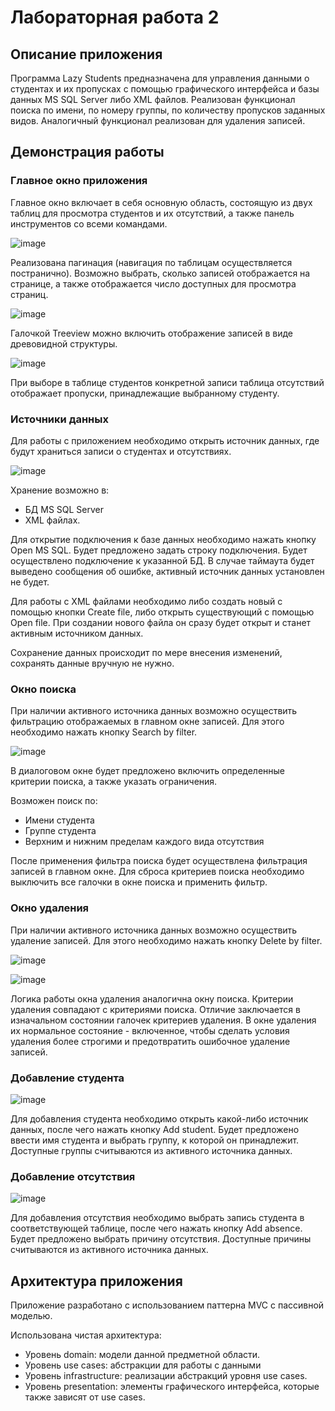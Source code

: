# Лабораторная работа 2

## Описание приложения

Программа Lazy Students предназначена для управления данными о студентах и их пропусках с помощью графического интерфейса и базы данных MS SQL Server либо XML файлов.
Реализован функционал поиска по имени, по номеру группы, по количеству пропусков заданных видов. Аналогичный функционал реализован для удаления записей.

## Демонстрация работы

### Главное окно приложения

Главное окно включает в себя основную область, состоящую из двух таблиц для просмотра студентов и их отсутствий, а также панель инструментов со всеми командами.

![image](https://github.com/robilkot/BSUIR_PPOIS/assets/82116328/eeedd54c-7a74-4baf-b248-e7d3b06233a0)

Реализована пагинация (навигация по таблицам осуществляется постранично). Возможно выбрать, сколько записей отображается на странице, а также отображается число доступных для просмотра страниц.

![image](https://github.com/robilkot/BSUIR_PPOIS/assets/82116328/d0ffb930-adc1-4287-b930-be2fcad4e61c)

Галочкой Treeview можно включить отображение записей в виде древовидной структуры.

![image](https://github.com/robilkot/BSUIR_PPOIS/assets/82116328/ec65eab1-9fa2-43cb-8573-aa21d9fb60c6)

При выборе в таблице студентов конкретной записи таблица отсутствий отображает пропуски, принадлежащие выбранному студенту.

### Источники данных

Для работы с приложением необходимо открыть источник данных, где будут храниться записи о студентах и отсутствиях.

![image](https://github.com/robilkot/BSUIR_PPOIS/assets/82116328/a8c4287b-7e91-4d9e-b400-2472eb88ccea)

Хранение возможно в:
- БД MS SQL Server
- XML файлах.

Для открытие подключения к базе данных необходимо нажать кнопку Open MS SQL.
Будет предложено задать строку подключения. Будет осуществлено подключение к указанной БД. В случае таймаута будет выведено сообщения об ошибке, активный источник данных установлен не будет.

Для работы с XML файлами необходимо либо создать новый с помощью кнопки Create file, либо открыть существующий с помощью Open file. При создании нового файла он сразу будет открыт и станет активным источником данных.

Сохранение данных происходит по мере внесения изменений, сохранять данные вручную не нужно.

### Окно поиска

При наличии активного источника данных возможно осуществить фильтрацию отображаемых в главном окне записей. Для этого необходимо нажать кнопку Search by filter.

![image](https://github.com/robilkot/BSUIR_PPOIS/assets/82116328/9d400cfe-bc1f-4fcc-a508-3f8ce2323a65)

В диалоговом окне будет предложено включить определенные критерии поиска, а также указать ограничения.

Возможен поиск по:
- Имени студента
- Группе студента
- Верхним и нижним пределам каждого вида отсутствия

После применения фильтра поиска будет осуществлена фильтрация записей в главном окне. Для сброса критериев поиска необходимо выключить все галочки в окне поиска и применить фильтр.

### Окно удаления

При наличии активного источника данных возможно осуществить удаление записей. Для этого необходимо нажать кнопку Delete by filter.

![image](https://github.com/robilkot/BSUIR_PPOIS/assets/82116328/f6d660f3-42a2-464d-8f57-ab14158d152b)

![image](https://github.com/robilkot/BSUIR_PPOIS/assets/82116328/bfa7769f-c6c8-4c7d-b21b-799693fa3afb)

Логика работы окна удаления аналогична окну поиска. Критерии удаления совпадают с критериями поиска. Отличие заключается в изначальном состоянии галочек критериев удаления. В окне удаления их нормальное состояние - включенное, чтобы сделать условия удаления более строгими и предотвратить ошибочное удаление записей.

### Добавление студента

![image](https://github.com/robilkot/BSUIR_PPOIS/assets/82116328/49405a25-0924-450b-8676-6f2cd3f2476c)

Для добавления студента необходимо открыть какой-либо источник данных, после чего нажать кнопку Add student. Будет предложено ввести имя студента и выбрать группу, к которой он принадлежит. Доступные группы считываются из активного источника данных.

### Добавление отсутствия

![image](https://github.com/robilkot/BSUIR_PPOIS/assets/82116328/5139831c-6012-4048-a94e-dc3a39fa9293)

Для добавления отсутствия необходимо выбрать запись студента в соответствующей таблице, после чего нажать кнопку Add absence. Будет предложено выбрать причину отсутствия. Доступные причины считываются из активного источника данных.

## Архитектура приложения

Приложение разработано с использованием паттерна MVC с пассивной моделью.

Использована чистая архитектура:
- Уровень domain: модели данной предметной области.
- Уровень use cases: абстракции для работы с данными 
- Уровень infrastructure: реализации абстракций уровня use cases.
- Уровень presentation: элементы графического интерфейса, которые также зависят от use cases.
